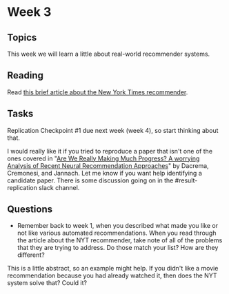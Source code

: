 # Week 3

## Topics

This week we will learn a little about real-world recommender systems.

## Reading

Read [this brief article about the New York Times recommender](https://open.blogs.nytimes.com/2015/08/11/building-the-next-new-york-times-recommendation-engine/).

## Tasks

Replication Checkpoint #1 due next week (week 4), so start thinking about that.

I would really like it if you tried to reproduce a paper that isn't one of the ones covered in "[Are We Really Making Much Progress?  A worrying Analysis of Recent Neural Recommendation Approaches](https://github.com/jemmott/dsc180a06-fa20/blob/master/papers/are%20we%20making%20progress.pdf)" by Dacrema, Cremonesi, and Jannach.  Let me know if you want help identifying a candidate paper. There is some discussion going on in the #result-replication slack channel.

## Questions

- Remember back to week 1, when you described what made you like or not like various automated recommendations.  When you read through the article about the NYT recommender, take note of all of the problems that they are trying to address.  Do those match your list?  How are they different?

This is a little abstract, so an example might help.  If you didn't like a movie recommendation because you had already watched it, then does the NYT system solve that?  Could it?